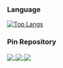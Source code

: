 ### Language

[![Top Langs](https://github-readme-stats.vercel.app/api/top-langs/?username=AndyFreeeeman&theme=merko)](https://github.com/anuraghazra/github-readme-stats)

### Pin Repository

<a href="https://github.com/AndyFreeeeman/ITRI_OpenCV">
  <img align="center" src="https://github-readme-stats.vercel.app/api/pin/?username=AndyFreeeeman&repo=ITRI_OpenCV&theme=gruvbox" />
</a>
<a href="https://github.com/AndyFreeeeman/Reinforcement_Learning">
  <img align="center" src="https://github-readme-stats.vercel.app/api/pin/?username=AndyFreeeeman&repo=Reinforcement_Learning&theme=gruvbox" />
</a>
<a href="https://github.com/AndyFreeeeman/OpenCV_Image_Processing">
  <img align="center" src="https://github-readme-stats.vercel.app/api/pin/?username=AndyFreeeeman&repo=OpenCV_Image_Processing&theme=gruvbox" />
</a>






<!--
**AndyFreeeeman/AndyFreeeeman** is a ✨ _special_ ✨ repository because its `README.md` (this file) appears on your GitHub profile.

Here are some ideas to get you started:

- 🔭 I’m currently working on ...
- 🌱 I’m currently learning ...
- 👯 I’m looking to collaborate on ...
- 🤔 I’m looking for help with ...
- 💬 Ask me about ...
- 📫 How to reach me: ...
- 😄 Pronouns: ...
- ⚡ Fun fact: ...
-->
